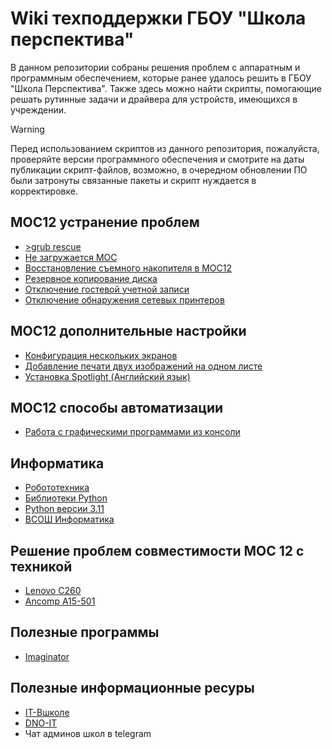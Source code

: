 # Wiki техподдержки ГБОУ "Школа перспектива"
В данном репозитории собраны решения проблем с аппаратным и программным обеспечением, которые ранее удалось решить в ГБОУ "Школа Перспектива". Также здесь можно найти скрипты, помогающие решать рутинные задачи и драйвера для устройств, имеющихся в учреждении.

> [!WARNING]
> Перед использованием скриптов из данного репозитория, пожалуйста, проверяйте версии программного обеспечения и смотрите на даты
публикации скрипт-файлов, возможно, в очередном обновлении ПО были затронуты связанные пакеты и скрипт нуждается в корректировке.

## МОС12 устранение проблем
- [>grub rescue](</Инструкции/grub-rescue.md>)  
- [Не загружается МОС](</Инструкции/не-загружается.md>)  
- [Восстановление съемного накопителя в МОС12](</Инструкции/ошибка-диска.md>)  
- [Резервное копирование диска](</Инструкции/бекап-диска.md>)  
- [Отключение гостевой учетной записи](</Инструкции/отключение-гостевой.md>)  
- [Отключение обнаружения сетевых принтеров](</Инструкции/отключение-обнаружения-сет.-принтеров.md>)

## МОС12 дополнительные настройки
- [Конфигурация нескольких экранов](</Инструкции/настройка-дисплеев.md>)
- [Добавление печати двух изображений на одном листе](</Инструкции/двойная-печать.md>)
- [Установка Spotlight (Английский язык)](</Инструкции/spotlight-install.md>)

## МОС12 способы автоматизации
- [Работа с графическими программами из консоли](</Инструкции/идеи-для-скриптов.md>)

## Информатика
- [Робототехника](</Инструкции/робототехника.md>)  
- [Библиотеки Python](</Инструкции/установка-библиотек-python.md>)
- [Python версии 3.11](</Инструкции/python-3.11.md>)
- [ВСОШ Информатика](</Инструкции/Олимпиады.md>)

## Решение проблем совместимости МОС 12 с техникой
- [Lenovo C260](</Инструкции/моноблок-lenovo-c260.md>)
- [Ancomp A15-501](</Инструкции/ancomp-A15-501.md>)

## Полезные программы
- [Imaginator](</Программы/README.md>)

## Полезные информационные ресуры
- [IT-Вшколе](https://it-help-school.ru/)  
- [DNO-IT](https://wiki.dno-it.ru/)  
- Чат админов школ в telegram  

